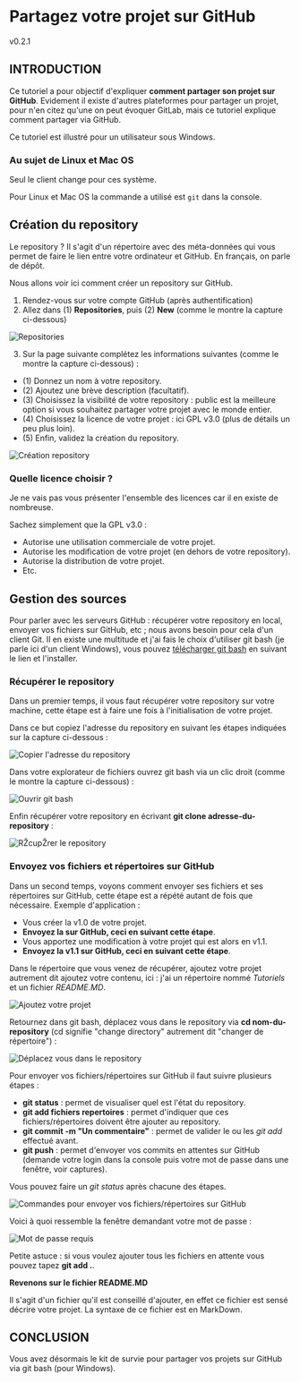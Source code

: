 
# Partagez votre projet sur GitHub

v0.2.1

## INTRODUCTION

Ce tutoriel a pour objectif d'expliquer **comment partager son projet sur GitHub**. Evidement il existe d'autres plateformes pour partager un projet, pour n'en citez qu'une on peut évoquer GitLab, mais ce tutoriel explique comment partager via GitHub.

Ce tutoriel est illustré pour un utilisateur sous Windows.

### Au sujet de Linux et Mac OS

Seul le client change pour ces système.

Pour Linux et Mac OS la commande a utilisé est `git` dans la console.

## Création du repository

Le repository ? Il s'agit d'un répertoire avec des méta-données qui vous permet de faire le lien entre votre ordinateur et GitHub. En français, on parle de dépôt.

Nous allons voir ici comment créer un repository sur GitHub.

1. Rendez-vous sur votre compte GitHub (après authentification)
2. Allez dans (1) **Repositories**, puis (2) **New** (comme le montre la capture ci-dessous)

![Repositories](Images/01_repositories_v1.0.jpg)

3. Sur la page suivante complétez les informations suivantes (comme le montre la capture ci-dessous) :

* (1) Donnez un nom à votre repository.
* (2) Ajoutez une brève description (facultatif).
* (3) Choisissez la visibilité de votre repository : public est la meilleure option si vous souhaitez partager votre projet avec le monde entier.
* (4) Choisissez la licence de votre projet : ici GPL v3.0 (plus de détails un peu plus loin).
* (5) Enfin, validez la création du repository.

![Création repository](Images/02_creation_v1.0.jpg)

### Quelle licence choisir ?

Je ne vais pas vous présenter l'ensemble des licences car il en existe de nombreuse.

Sachez simplement que la GPL v3.0 :
* Autorise une utilisation commerciale de votre projet.
* Autorise les modification de votre projet (en dehors de votre repository).
* Autorise la distribution de votre projet.
* Etc.

## Gestion des sources

Pour parler avec les serveurs GitHub : récupérer votre repository en local, envoyer vos fichiers sur GitHub, etc ; nous avons besoin pour cela d'un client Git. Il en existe une multitude et j'ai fais le choix d'utiliser git bash (je parle ici d'un client Windows), vous pouvez [télécharger git bash](https://gitforwindows.org/) en suivant le lien et l'installer.

### Récupérer le repository

Dans un premier temps, il vous faut récupérer votre repository sur votre machine, cette étape est à faire une fois à l'initialisation de votre projet.

Dans ce but copiez l'adresse du repository en suivant les étapes indiquées sur la capture ci-dessous :

![Copier l'adresse du repository](Images/03_pre_clone_v1.0.jpg)

Dans votre explorateur de fichiers ouvrez git bash via un clic droit (comme le montre la capture ci-dessous) :

![Ouvrir git bash](Images/04_ouvrir_bash_v1.0.jpg)

Enfin récupérer votre repository en écrivant **git clone adresse-du-repository** :

![RŽcupŽrer le repository](Images/05_clone_v1.0.jpg)

### Envoyez vos fichiers et répertoires sur GitHub

Dans un second temps, voyons comment envoyer ses fichiers et ses répertoires sur GitHub, cette étape est a répété autant de fois que nécessaire. Exemple d'application : 
* Vous créer la v1.0 de votre projet.
* **Envoyez la sur GitHub, ceci en suivant cette étape**.
* Vous apportez une modification à votre projet qui est alors en v1.1.
* **Envoyez la v1.1 sur GitHub, ceci en suivant cette étape**.

Dans le répertoire que vous venez de récupérer, ajoutez votre projet autrement dit ajoutez votre contenu, ici : j'ai un répertoire nommé *Tutoriels* et un fichier *README.MD*.

![Ajoutez votre projet](Images/06_creation_contenu_v1.0.jpg)

Retournez dans git bash, déplacez vous dans le repository via **cd nom-du-repository** (cd signifie "change directory" autrement dit "changer de répertoire") :

![Déplacez vous dans le repository](Images/07_deplacer_v1.0.jpg)

Pour envoyer vos fichiers/répertoires sur GitHub il faut suivre plusieurs étapes :
* **git status** : permet de visualiser quel est l'état du repository.
* **git add fichiers repertoires** : permet d'indiquer que ces fichiers/répertoires doivent être ajouter au repository.
* **git commit -m "Un commentaire"** : permet de valider le ou les *git add* effectué avant.
* **git push** : permet d'envoyer vos commits en attentes sur GitHub (demande votre login dans la console puis votre mot de passe dans une fenêtre, voir captures).

Vous pouvez faire un *git status* après chacune des étapes.

![Commandes pour envoyer vos fichiers/répertoires sur GitHub](Images/08_gestion_source_v1.0.jpg)

Voici à quoi ressemble la fenêtre demandant votre mot de passe :

![Mot de passe requis](Images/09_password_v0.0.jpg)

Petite astuce : si vous voulez ajouter tous les fichiers en attente vous pouvez tapez **git add .**.

**Revenons sur le fichier README.MD**

Il s'agit d'un fichier qu'il est conseillé d'ajouter, en effet ce fichier est sensé décrire votre projet. La syntaxe de ce fichier est en MarkDown.

## CONCLUSION

Vous avez désormais le kit de survie pour partager vos projets sur GitHub via git bash (pour Windows).
